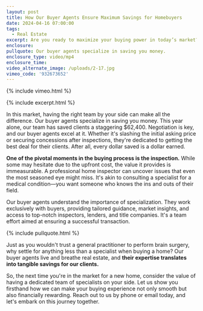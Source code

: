 ```yaml
---
layout: post
title: How Our Buyer Agents Ensure Maximum Savings for Homebuyers
date: 2024-04-16 07:00:00
tags:
  - Real Estate
excerpt: Are you ready to maximize your buying power in today’s market?
enclosure:
pullquote: Our buyer agents specialize in saving you money.
enclosure_type: video/mp4
enclosure_time:
video_alternate_image: /uploads/2-17.jpg
vimeo_code: '932673652'
---
```

{% include vimeo.html %}

{% include excerpt.html %}

In this market, having the right team by your side can make all the difference. Our buyer agents specialize in saving you money. This year alone, our team has saved clients a staggering $62,400. Negotiation is key, and our buyer agents excel at it. Whether it's slashing the initial asking price or securing concessions after inspections, they're dedicated to getting the best deal for their clients. After all, every dollar saved is a dollar earned.

**One of the pivotal moments in the buying process is the inspection.** While some may hesitate due to the upfront cost, the value it provides is immeasurable. A professional home inspector can uncover issues that even the most seasoned eye might miss. It's akin to consulting a specialist for a medical condition—you want someone who knows the ins and outs of their field.

Our buyer agents understand the importance of specialization. They work exclusively with buyers, providing tailored guidance, market insights, and access to top-notch inspectors, lenders, and title companies. It's a team effort aimed at ensuring a successful transaction.

{% include pullquote.html %}

Just as you wouldn't trust a general practitioner to perform brain surgery, why settle for anything less than a specialist when buying a home? Our buyer agents live and breathe real estate, and **their expertise translates into tangible savings for our clients.**

So, the next time you're in the market for a new home, consider the value of having a dedicated team of specialists on your side. Let us show you firsthand how we can make your buying experience not only smooth but also financially rewarding. Reach out to us by phone or email today, and let's embark on this journey together.<br>